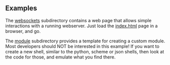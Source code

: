 
Examples
--------
The [websockets](./websockets) subdirectory contains a web page that
allows simple interactions with a running webserver.  Just load the
[index.html](./websockets/demo.html) page in a browser, and go.

The [module](./module) subdirectory provides a template for creating
a custom module. Most developers should NOT be interested in this
example! If you want to create a new shell, similar to the python,
scheme or json shells, then look at the code for those, and emulate what
you find there.
